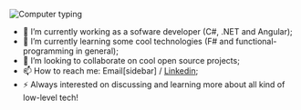 ![Computer typing](https://i.pinimg.com/originals/0d/10/d2/0d10d2fe48a7956a4fdc9f7251132236.gif)

- 🔭 I’m currently working as a sofware developer (C#, .NET and Angular);
- 🌱 I’m currently learning some cool technologies (F# and functional-programming in general);
- 👯 I’m looking to collaborate on cool open source projects;
- 📫 How to reach me: Email[sidebar] / [Linkedin](https://www.linkedin.com/in/guilherme-freire-pll/);
- ⚡ Always interested on discussing and learning more about all kind of low-level tech!
